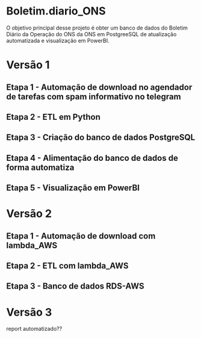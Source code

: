 # Boletim.diario_ONS


O objetivo principal desse projeto é obter um banco de dados do Boletim Diário da Operação do ONS da ONS em PostgreeSQL de atualização automatizada e visualização em PowerBI.


# Versão 1

## Etapa 1 - Automação de download no agendador de tarefas com spam informativo no telegram

## Etapa 2 - ETL em Python

## Etapa 3 - Criação do banco de dados PostgreSQL

## Etapa 4 - Alimentação do banco de dados de forma automatiza

## Etapa 5 - Visualização em PowerBI 


# Versão 2

## Etapa 1 - Automação de download com lambda_AWS

## Etapa 2 - ETL com lambda_AWS

## Etapa 3 - Banco de dados RDS-AWS

# Versão 3

report automatizado??
